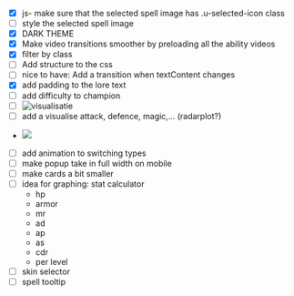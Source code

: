 - [x] js- make sure that the selected spell image has .u-selected-icon class
- [ ] style the selected spell image
- [x] DARK THEME
- [x] Make video transitions smoother by preloading all the ability videos
- [x] filter by class
- [ ] Add structure to the css
- [ ] nice to have: Add a transition when textContent changes
- [x] add padding to the lore text
- [ ] add difficulty to champion
- [ ] ![visualisatie](https://i.imgur.com/72k9JMM.png "Difficulty")
- [ ] add a visualise attack, defence, magic,... (radarplot?)  
- ![](https://i.imgur.com/ml3FnqB.png)
- [ ] add animation to switching types
- [ ] make popup take in full width on mobile
- [ ] make cards a bit smaller
- [ ] idea for graphing: stat calculator
  - hp
  - armor
  - mr
  - ad
  - ap
  - as
  - cdr
  - per level
- [ ] skin selector
- [ ] spell tooltip